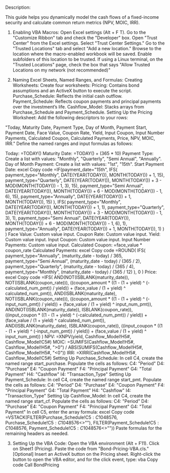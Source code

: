 Description:

This guide helps you dynamically model the cash flows of a fixed-income security and calculate common return metrics (NPV, MOIC, IRR).

1. Enabling VBA Macros:
Open Excel settings (Alt + F T).
Go to the "Customize Ribbon" tab and check the "Developer" box.
Open "Trust Center" from the Excel settings.
Select "Trust Center Settings."
Go to the "Trusted Locations" tab and select "Add a new location."
Browse to the location where the macro-enabled workbook will be saved.
Enable subfolders of this location to be trusted.
If using a Linux terminal, on the "Trusted Locations" page, check the box that says "Allow Trusted Locations on my network (not recommended)"

2. Naming Excel Sheets, Named Ranges, and Formulas:
Creating Worksheets:
Create four worksheets:
Pricing: Contains bond assumptions and an ActiveX button to execute the script.
Purchase_Schedule: Reflects the initial cash outflow.
Payment_Schedule: Reflects coupon payments and principal payments over the investment’s life.
Cashflow_Model: Stacks arrays from Purchase_Schedule and Payment_Schedule.
Setting Up the Pricing Worksheet:
Add the following descriptors to your rows:

"Today, Maturity Date, Payment Type, Day of Month, Payment Start, Payment Date, Face Value, Coupon Rate, Yield, Input Coupon, Input Number Payments, Calculated Coupon, Calculated Payments, Price, NPV, MOIC, IRR."
Define the named ranges and input formulas as follows:

Today: =TODAY()
Maturity Date: =TODAY() + (365 * 10)
Payment Type: Create a list with values: "Monthly", "Quarterly", "Semi Annual", "Annually".
Day of Month Payment: Create a list with values: "1st", "15th".
Start Payment Date:
excel
Copy code
=IF(payment_date="15th",
  IFS(
    payment_type="Monthly", DATE(YEAR(TODAY()), MONTH(TODAY()) + 1, 15),
    payment_type="Quarterly", DATE(YEAR(TODAY()), MONTH(TODAY()) + 3 - MOD(MONTH(TODAY()) - 1, 3), 15),
    payment_type="Semi Annual", DATE(YEAR(TODAY()), MONTH(TODAY()) + 6 - MOD(MONTH(TODAY()) - 1, 6), 15),
    payment_type="Annually", DATE(YEAR(TODAY()) + 1, MONTH(TODAY()), 15)
  ),
  IFS(
    payment_type="Monthly", DATE(YEAR(TODAY()), MONTH(TODAY()) + 1, 1),
    payment_type="Quarterly", DATE(YEAR(TODAY()), MONTH(TODAY()) + 3 - MOD(MONTH(TODAY()) - 1, 3), 1),
    payment_type="Semi Annual", DATE(YEAR(TODAY()), MONTH(TODAY()) + 6 - MOD(MONTH(TODAY()) - 1, 6), 1),
    payment_type="Annually", DATE(YEAR(TODAY()) + 1, MONTH(TODAY()), 1)
  )
)
Face Value: Custom value input.
Coupon Rate: Custom value input.
Yield: Custom value input.
Input Coupon: Custom value input.
Input Number Payments: Custom value input.
Calculated Coupon: =face_value * coupon_rate
Calculated Payments:
excel
Copy code
=ROUND(
  IFS(
    payment_type="Annually", (maturity_date - today) / 365,
    payment_type="Semi Annual", (maturity_date - today) / (365 / 2),
    payment_type="Quarterly", (maturity_date - today) / (365 / 4),
    payment_type="Monthly", (maturity_date - today) / (365 / 12)
  ),
  0
)
Price:
excel
Copy code
=IFS(
  AND(NOT(ISBLANK(maturity_date)), NOT(ISBLANK(coupon_rate))),
  ((coupon_amount * ((1 - (1 + yield) ^ (-calculated_num_pmt)) / yield)) + (face_value / (1 + yield) ^ calculated_num_pmt)),
  AND(ISBLANK(maturity_date), NOT(ISBLANK(coupon_rate))),
  ((coupon_amount * ((1 - (1 + yield) ^ (-input_num_pmt)) / yield)) + (face_value / (1 + yield) ^ input_num_pmt)),
  AND(NOT(ISBLANK(maturity_date)), ISBLANK(coupon_rate)),
  ((input_coupon * ((1 - (1 + yield) ^ (-calculated_num_pmt)) / yield)) + (face_value / (1 + yield) ^ calculated_num_pmt)),
  AND(ISBLANK(maturity_date), ISBLANK(coupon_rate)),
  ((input_coupon * ((1 - (1 + yield) ^ (-input_num_pmt)) / yield)) + (face_value / (1 + yield) ^ input_num_pmt))
)
NPV: =XNPV(yield, Cashflow_Model!H5#, Cashflow_Model!C5#)
MOIC: =SUMIFS(Cashflow_Model!H5#, Cashflow_Model!H5#, ">0") / ABS(SUMIFS(Cashflow_Model!H5#, Cashflow_Model!H5#, "<0"))
IRR: =XIRR(Cashflow_Model!H5#, Cashflow_Model!C5#)
Setting Up Purchase_Schedule:
In cell C4, create the named range start_purchase.
Populate the cells as follows:
C4: "Period"
D4: "Purchase"
E4: "Coupon Payment"
F4: "Principal Payment"
G4: "Total Payment"
H4: "Cashflow"
I4: "Transaction_Type"
Setting Up Payment_Schedule:
In cell C4, create the named range start_pmt.
Populate the cells as follows:
C4: "Period"
D4: "Purchase"
E4: "Coupon Payment"
F4: "Principal Payment"
G4: "Total Payment"
H4: "Cashflow"
I4: "Transaction_Type"
Setting Up Cashflow_Model:
In cell C4, create the named range start_cf.
Populate the cells as follows:
C4: "Period"
D4: "Purchase"
E4: "Coupon Payment"
F4: "Principal Payment"
G4: "Total Payment"
In cell C5, enter the array formula:
excel
Copy code
=VSTACK(FILTER(Purchase_Schedule!C$5:C$1048576, Purchase_Schedule!C$5:C$1048576<>""), FILTER(Payment_Schedule!C$5:C$1048576, Payment_Schedule!C$5:C$1048576<>""))
Paste formulas for the remaining headers as needed.

3. Setting Up the VBA Code:
Open the VBA environment (Alt + F11).
Click on Sheet1 (Pricing).
Paste the code from "Bond-Pricing-VBA.cls."
[Optional] Insert an ActiveX button on the Pricing sheet. Right-click the button to open the VBA editor, and for the click event, type:
vba
Copy code
Call BondPricing
